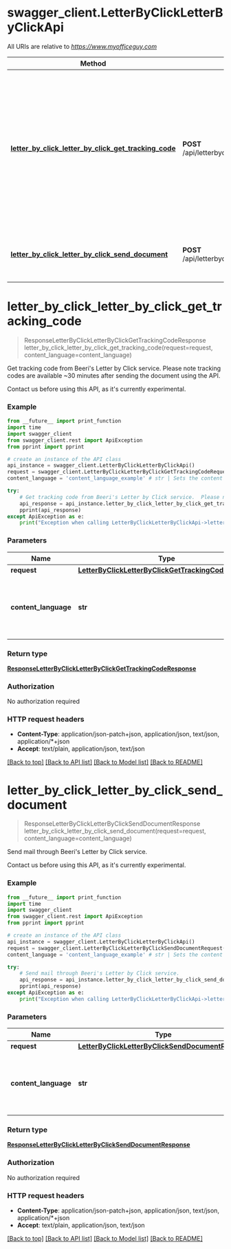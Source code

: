 # swagger_client.LetterByClickLetterByClickApi

All URIs are relative to *https://www.myofficeguy.com*

Method | HTTP request | Description
------------- | ------------- | -------------
[**letter_by_click_letter_by_click_get_tracking_code**](LetterByClickLetterByClickApi.md#letter_by_click_letter_by_click_get_tracking_code) | **POST** /api/letterbyclick/letterbyclick/gettrackingcode/ | Get tracking code from Beeri&#39;s Letter by Click service.  Please note tracking codes are available ~30 minutes after sending the document using the API.
[**letter_by_click_letter_by_click_send_document**](LetterByClickLetterByClickApi.md#letter_by_click_letter_by_click_send_document) | **POST** /api/letterbyclick/letterbyclick/senddocument/ | Send mail through Beeri&#39;s Letter by Click service.


# **letter_by_click_letter_by_click_get_tracking_code**
> ResponseLetterByClickLetterByClickGetTrackingCodeResponse letter_by_click_letter_by_click_get_tracking_code(request=request, content_language=content_language)

Get tracking code from Beeri's Letter by Click service.  Please note tracking codes are available ~30 minutes after sending the document using the API.

Contact us before using this API, as it's currently experimental.

### Example
```python
from __future__ import print_function
import time
import swagger_client
from swagger_client.rest import ApiException
from pprint import pprint

# create an instance of the API class
api_instance = swagger_client.LetterByClickLetterByClickApi()
request = swagger_client.LetterByClickLetterByClickGetTrackingCodeRequest() # LetterByClickLetterByClickGetTrackingCodeRequest |  (optional)
content_language = 'content_language_example' # str | Sets the content response language. Defaults to Hebrew (he). (optional)

try:
    # Get tracking code from Beeri's Letter by Click service.  Please note tracking codes are available ~30 minutes after sending the document using the API.
    api_response = api_instance.letter_by_click_letter_by_click_get_tracking_code(request=request, content_language=content_language)
    pprint(api_response)
except ApiException as e:
    print("Exception when calling LetterByClickLetterByClickApi->letter_by_click_letter_by_click_get_tracking_code: %s\n" % e)
```

### Parameters

Name | Type | Description  | Notes
------------- | ------------- | ------------- | -------------
 **request** | [**LetterByClickLetterByClickGetTrackingCodeRequest**](LetterByClickLetterByClickGetTrackingCodeRequest.md)|  | [optional] 
 **content_language** | **str**| Sets the content response language. Defaults to Hebrew (he). | [optional] 

### Return type

[**ResponseLetterByClickLetterByClickGetTrackingCodeResponse**](ResponseLetterByClickLetterByClickGetTrackingCodeResponse.md)

### Authorization

No authorization required

### HTTP request headers

 - **Content-Type**: application/json-patch+json, application/json, text/json, application/*+json
 - **Accept**: text/plain, application/json, text/json

[[Back to top]](#) [[Back to API list]](../README.md#documentation-for-api-endpoints) [[Back to Model list]](../README.md#documentation-for-models) [[Back to README]](../README.md)

# **letter_by_click_letter_by_click_send_document**
> ResponseLetterByClickLetterByClickSendDocumentResponse letter_by_click_letter_by_click_send_document(request=request, content_language=content_language)

Send mail through Beeri's Letter by Click service.

Contact us before using this API, as it's currently experimental.

### Example
```python
from __future__ import print_function
import time
import swagger_client
from swagger_client.rest import ApiException
from pprint import pprint

# create an instance of the API class
api_instance = swagger_client.LetterByClickLetterByClickApi()
request = swagger_client.LetterByClickLetterByClickSendDocumentRequest() # LetterByClickLetterByClickSendDocumentRequest |  (optional)
content_language = 'content_language_example' # str | Sets the content response language. Defaults to Hebrew (he). (optional)

try:
    # Send mail through Beeri's Letter by Click service.
    api_response = api_instance.letter_by_click_letter_by_click_send_document(request=request, content_language=content_language)
    pprint(api_response)
except ApiException as e:
    print("Exception when calling LetterByClickLetterByClickApi->letter_by_click_letter_by_click_send_document: %s\n" % e)
```

### Parameters

Name | Type | Description  | Notes
------------- | ------------- | ------------- | -------------
 **request** | [**LetterByClickLetterByClickSendDocumentRequest**](LetterByClickLetterByClickSendDocumentRequest.md)|  | [optional] 
 **content_language** | **str**| Sets the content response language. Defaults to Hebrew (he). | [optional] 

### Return type

[**ResponseLetterByClickLetterByClickSendDocumentResponse**](ResponseLetterByClickLetterByClickSendDocumentResponse.md)

### Authorization

No authorization required

### HTTP request headers

 - **Content-Type**: application/json-patch+json, application/json, text/json, application/*+json
 - **Accept**: text/plain, application/json, text/json

[[Back to top]](#) [[Back to API list]](../README.md#documentation-for-api-endpoints) [[Back to Model list]](../README.md#documentation-for-models) [[Back to README]](../README.md)

